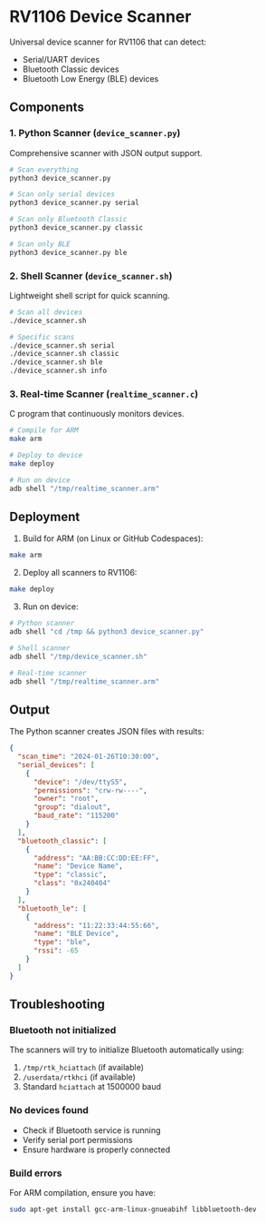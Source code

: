 # RV1106 Device Scanner

Universal device scanner for RV1106 that can detect:
- Serial/UART devices
- Bluetooth Classic devices
- Bluetooth Low Energy (BLE) devices

## Components

### 1. Python Scanner (`device_scanner.py`)
Comprehensive scanner with JSON output support.

```bash
# Scan everything
python3 device_scanner.py

# Scan only serial devices
python3 device_scanner.py serial

# Scan only Bluetooth Classic
python3 device_scanner.py classic

# Scan only BLE
python3 device_scanner.py ble
```

### 2. Shell Scanner (`device_scanner.sh`)
Lightweight shell script for quick scanning.

```bash
# Scan all devices
./device_scanner.sh

# Specific scans
./device_scanner.sh serial
./device_scanner.sh classic
./device_scanner.sh ble
./device_scanner.sh info
```

### 3. Real-time Scanner (`realtime_scanner.c`)
C program that continuously monitors devices.

```bash
# Compile for ARM
make arm

# Deploy to device
make deploy

# Run on device
adb shell "/tmp/realtime_scanner.arm"
```

## Deployment

1. Build for ARM (on Linux or GitHub Codespaces):
```bash
make arm
```

2. Deploy all scanners to RV1106:
```bash
make deploy
```

3. Run on device:
```bash
# Python scanner
adb shell "cd /tmp && python3 device_scanner.py"

# Shell scanner
adb shell "/tmp/device_scanner.sh"

# Real-time scanner
adb shell "/tmp/realtime_scanner.arm"
```

## Output

The Python scanner creates JSON files with results:
```json
{
  "scan_time": "2024-01-26T10:30:00",
  "serial_devices": [
    {
      "device": "/dev/ttyS5",
      "permissions": "crw-rw----",
      "owner": "root",
      "group": "dialout",
      "baud_rate": "115200"
    }
  ],
  "bluetooth_classic": [
    {
      "address": "AA:BB:CC:DD:EE:FF",
      "name": "Device Name",
      "type": "classic",
      "class": "0x240404"
    }
  ],
  "bluetooth_le": [
    {
      "address": "11:22:33:44:55:66",
      "name": "BLE Device",
      "type": "ble",
      "rssi": -65
    }
  ]
}
```

## Troubleshooting

### Bluetooth not initialized
The scanners will try to initialize Bluetooth automatically using:
1. `/tmp/rtk_hciattach` (if available)
2. `/userdata/rtkhci` (if available)
3. Standard `hciattach` at 1500000 baud

### No devices found
- Check if Bluetooth service is running
- Verify serial port permissions
- Ensure hardware is properly connected

### Build errors
For ARM compilation, ensure you have:
```bash
sudo apt-get install gcc-arm-linux-gnueabihf libbluetooth-dev
```